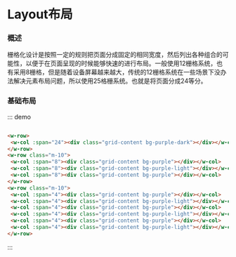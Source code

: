 # Layout布局
### 概述
栅格化设计是按照一定的规则把页面分成固定的相同宽度，然后列出各种组合的可能性，以便于在页面呈现的时候能够快速的进行布局。一般使用12栅格系统，也有采用8栅格，但是随着设备屏幕越来越大，传统的12栅格系统在一些场景下没办法解决元素布局问题，所以使用25格栅系统。也就是将页面分成24等分。
### 基础布局
<div class="demo-block">
 <w-row>
   <w-col :span="24"><div class="grid-content bg-purple-dark"></div></w-col>
 </w-row>
 <w-row class="m-10">
   <w-col :span="8"><div class="grid-content bg-purple"></div></w-col>
   <w-col :span="8"><div class="grid-content bg-purple-light"></div></w-col>
   <w-col :span="8"><div class="grid-content bg-purple"></div></w-col>
 </w-row>
 <w-row class="m-10">
   <w-col :span="4"><div class="grid-content bg-purple"></div></w-col>
   <w-col :span="4"><div class="grid-content bg-purple-light"></div></w-col>
   <w-col :span="4"><div class="grid-content bg-purple"></div></w-col>
   <w-col :span="4"><div class="grid-content bg-purple-light"></div></w-col>
   <w-col :span="4"><div class="grid-content bg-purple"></div></w-col>
   <w-col :span="4"><div class="grid-content bg-purple-light"></div></w-col>
 </w-row>
</div>

::: demo
```html

<w-row>
 <w-col :span="24"><div class="grid-content bg-purple-dark"></div></w-col>
</w-row>
<w-row class="m-10">
 <w-col :span="8"><div class="grid-content bg-purple"></div></w-col>
 <w-col :span="8"><div class="grid-content bg-purple-light"></div></w-col>
 <w-col :span="8"><div class="grid-content bg-purple"></div></w-col>
</w-row>
<w-row class="m-10">
 <w-col :span="4"><div class="grid-content bg-purple"></div></w-col>
 <w-col :span="4"><div class="grid-content bg-purple-light"></div></w-col>
 <w-col :span="4"><div class="grid-content bg-purple"></div></w-col>
 <w-col :span="4"><div class="grid-content bg-purple-light"></div></w-col>
 <w-col :span="4"><div class="grid-content bg-purple"></div></w-col>
 <w-col :span="4"><div class="grid-content bg-purple-light"></div></w-col>
</w-row>

```
:::

